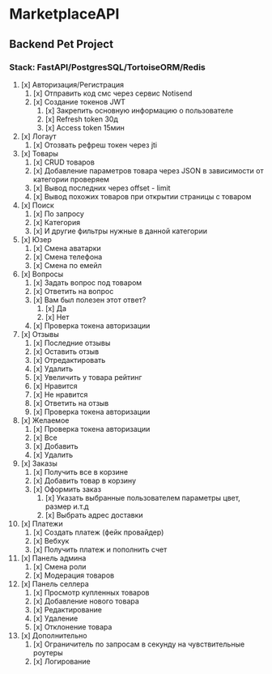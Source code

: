 # MarketplaceAPI

## Backend Pet Project

### Stack: FastAPI/PostgresSQL/TortoiseORM/Redis

1. [x] Авторизация/Регистрация
	1. [x] Отправить код смс через сервис Notisend
	2. [x] Создание токенов JWT
		1. [x] Закрепить основную информацию о пользователе
		2. [x] Refresh token 30д
		3. [x] Access token 15мин
2. [x] Логаут
	1. [x] Отозвать рефреш токен через jti
3. [x] Товары
	1. [x] CRUD товаров
	2. [x] Добавление параметров товара через JSON в зависимости от категории проверяем
	3. [x] Вывод последних через offset - limit
	4. [x] Вывод похожих товаров при открытии страницы с товаром
4. [x] Поиск
	1. [x] По запросу
	2. [x] Категория
	3. [x] И другие фильтры нужные в данной категории
5. [x] Юзер
	1. [x] Смена аватарки
	2. [x] Смена телефона
	3. [x] Смена по емейл
6. [x] Вопросы
	1. [x] Задать вопрос под товаром
	2. [x] Ответить на вопрос
	3. [x] Вам был полезен этот ответ?
		1. [x] Да
		2. [x] Нет
	4. [x] Проверка токена авторизации
7. [x] Отзывы
	1. [x] Последние отзывы
	2. [x] Оставить отзыв
	3. [x] Отредактировать
	4. [x] Удалить
	5. [x] Увеличить у товара рейтинг
	6. [x] Нравится
	7. [x] Не нравится
	8. [x] Ответить на отзыв
	9. [x] Проверка токена авторизации
8. [x] Желаемое
	1. [x] Проверка токена авторизации
	2. [x] Все
	3. [x] Добавить
	4. [x] Удалить
9. [x] Заказы
	1. [x] Получить все в корзине
	2. [x] Добавить товар в корзину
 	3. [x] Оформить заказ
		1. [x] Указать выбранные пользователем параметры цвет, размер и.т.д
  		2. [x] Выбрать адрес доставки
10. [x] Платежи
	1. [x] Создать платеж (фейк провайдер)
	2. [x] Вебхук 
	3. [x] Получить платеж и пополнить счет
11. [x] Панель админа
	1. [x] Смена роли
	2. [x] Модерация товаров
12. [x] Панель селлера
	1. [x] Просмотр купленных товаров
	2. [x] Добавление нового товара
	3. [x] Редактирование
	4. [x] Удаление
	5. [x] Отклонение товара
13. [x] Дополнительно
	1. [x] Ограничитель по запросам в секунду на чувствительные роутеры
	2. [x] Логирование
